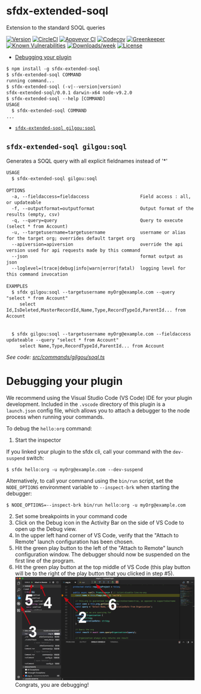 sfdx-extended-soql
==================

Extension to the standard SOQL queries

[![Version](https://img.shields.io/npm/v/sfdx-extended-soql.svg)](https://npmjs.org/package/sfdx-extended-soql)
[![CircleCI](https://circleci.com/gh/gilgourevitch/sfdx-extended-soql/tree/master.svg?style=shield)](https://circleci.com/gh/gilgourevitch/sfdx-extended-soql/tree/master)
[![Appveyor CI](https://ci.appveyor.com/api/projects/status/github/gilgourevitch/sfdx-extended-soql?branch=master&svg=true)](https://ci.appveyor.com/project/heroku/sfdx-extended-soql/branch/master)
[![Codecov](https://codecov.io/gh/gilgourevitch/sfdx-extended-soql/branch/master/graph/badge.svg)](https://codecov.io/gh/gilgourevitch/sfdx-extended-soql)
[![Greenkeeper](https://badges.greenkeeper.io/gilgourevitch/sfdx-extended-soql.svg)](https://greenkeeper.io/)
[![Known Vulnerabilities](https://snyk.io/test/github/gilgourevitch/sfdx-extended-soql/badge.svg)](https://snyk.io/test/github/gilgourevitch/sfdx-extended-soql)
[![Downloads/week](https://img.shields.io/npm/dw/sfdx-extended-soql.svg)](https://npmjs.org/package/sfdx-extended-soql)
[![License](https://img.shields.io/npm/l/sfdx-extended-soql.svg)](https://github.com/gilgourevitch/sfdx-extended-soql/blob/master/package.json)

<!-- toc -->
* [Debugging your plugin](#debugging-your-plugin)
<!-- tocstop -->
<!-- install -->
<!-- usage -->
```sh-session
$ npm install -g sfdx-extended-soql
$ sfdx-extended-soql COMMAND
running command...
$ sfdx-extended-soql (-v|--version|version)
sfdx-extended-soql/0.0.1 darwin-x64 node-v9.2.0
$ sfdx-extended-soql --help [COMMAND]
USAGE
  $ sfdx-extended-soql COMMAND
...
```
<!-- usagestop -->
<!-- commands -->
* [`sfdx-extended-soql gilgou:soql`](#sfdx-extended-soql-gilgousoql)

## `sfdx-extended-soql gilgou:soql`

Generates a SOQL query with all explicit fieldnames instead of '*'

```
USAGE
  $ sfdx-extended-soql gilgou:soql

OPTIONS
  -a, --fieldaccess=fieldaccess                   Field access : all, or updateable
  -f, --outputformat=outputformat                 Output format of the results (empty, csv)
  -q, --query=query                               Query to execute (select * from Account)
  -u, --targetusername=targetusername             username or alias for the target org; overrides default target org
  --apiversion=apiversion                         override the api version used for api requests made by this command
  --json                                          format output as json
  --loglevel=(trace|debug|info|warn|error|fatal)  logging level for this command invocation

EXAMPLES
  $ sfdx gilgou:soql --targetusername myOrg@example.com --query "select * from Account"
     select Id,IsDeleted,MasterRecordId,Name,Type,RecordTypeId,ParentId... from Account
  

  $ sfdx gilgou:soql --targetusername myOrg@example.com --fieldaccess updateable --query "select * from Account"
     select Name,Type,RecordTypeId,ParentId... from Account
```

_See code: [src/commands/gilgou/soql.ts](https://github.com/gilgourevitch/sfdx-extended-soql/blob/v0.0.1/src/commands/gilgou/soql.ts)_
<!-- commandsstop -->
<!-- debugging-your-plugin -->
# Debugging your plugin
We recommend using the Visual Studio Code (VS Code) IDE for your plugin development. Included in the `.vscode` directory of this plugin is a `launch.json` config file, which allows you to attach a debugger to the node process when running your commands.

To debug the `hello:org` command: 
1. Start the inspector
  
If you linked your plugin to the sfdx cli, call your command with the `dev-suspend` switch: 
```sh-session
$ sfdx hello:org -u myOrg@example.com --dev-suspend
```
  
Alternatively, to call your command using the `bin/run` script, set the `NODE_OPTIONS` environment variable to `--inspect-brk` when starting the debugger:
```sh-session
$ NODE_OPTIONS=--inspect-brk bin/run hello:org -u myOrg@example.com
```

2. Set some breakpoints in your command code
3. Click on the Debug icon in the Activity Bar on the side of VS Code to open up the Debug view.
4. In the upper left hand corner of VS Code, verify that the "Attach to Remote" launch configuration has been chosen.
5. Hit the green play button to the left of the "Attach to Remote" launch configuration window. The debugger should now be suspended on the first line of the program. 
6. Hit the green play button at the top middle of VS Code (this play button will be to the right of the play button that you clicked in step #5).
<br><img src=".images/vscodeScreenshot.png" width="480" height="278"><br>
Congrats, you are debugging!
